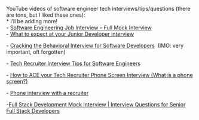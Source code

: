 YouTube videos of software engineer tech interviews/tips/questions (there are tons, but I liked these ones):\
\* I’ll be adding more!\
\- [Software Engineering Job Interview – Full Mock Interview](https://youtu.be/1qw5ITr3k9E?si=VA07dXKLQP3j8XCU)\
\- [What to expect at your Junior Developer interview](https://youtu.be/cTatCDnvGBY?si=wFRGm7aYONyKV1VI)

\- [Cracking the Behavioral Interview for Software Developers](https://youtu.be/ld0cvWnrVsU?si=UWwKzOl61vE9U04Z)  (IMO: very important, oft forgotten)

\- [Tech Recruiter Interview Tips for Software Engineers](https://youtu.be/PsdevwmosGA?si=amrS53pnQRe9Vi4x)

\- [How to ACE your Tech Recruiter Phone Screen Interview (What is a phone screen?)](https://youtu.be/niOj6Ag_x1U?si=q6h7yi-PCDmnDBap)

\- [Phone interview with a recruiter](https://youtu.be/TFKJ5I4VLjc?si=haT5JRGAS6erxmAj)

-[Full Stack Development Mock Interview | Interview Questions for Senior Full Stack Developers](https://youtu.be/Z-_zdiKIY-Y?si=Awy4gD3J5zznaYpp)
